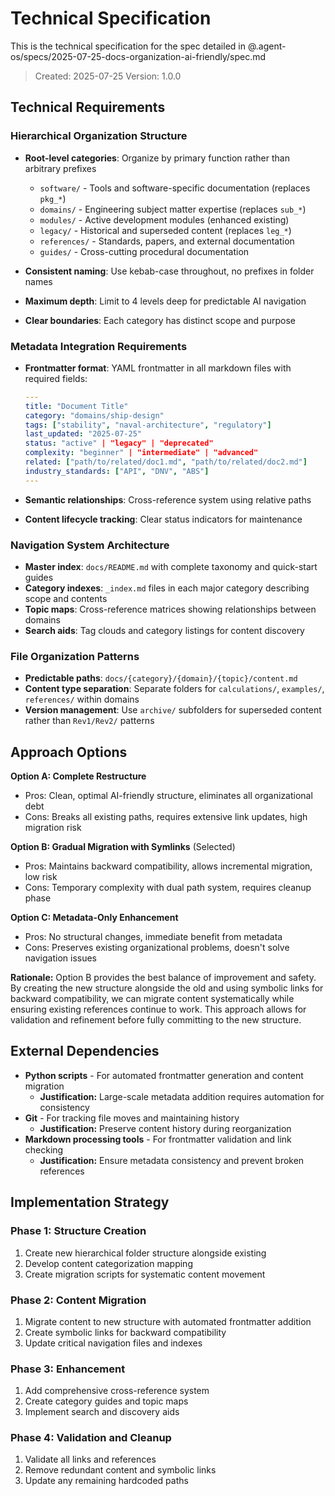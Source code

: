 # Technical Specification

This is the technical specification for the spec detailed in @.agent-os/specs/2025-07-25-docs-organization-ai-friendly/spec.md

> Created: 2025-07-25
> Version: 1.0.0

## Technical Requirements

### Hierarchical Organization Structure

- **Root-level categories**: Organize by primary function rather than arbitrary prefixes
  - `software/` - Tools and software-specific documentation (replaces `pkg_*`)
  - `domains/` - Engineering subject matter expertise (replaces `sub_*`)
  - `modules/` - Active development modules (enhanced existing)
  - `legacy/` - Historical and superseded content (replaces `leg_*`)
  - `references/` - Standards, papers, and external documentation
  - `guides/` - Cross-cutting procedural documentation

- **Consistent naming**: Use kebab-case throughout, no prefixes in folder names
- **Maximum depth**: Limit to 4 levels deep for predictable AI navigation
- **Clear boundaries**: Each category has distinct scope and purpose

### Metadata Integration Requirements

- **Frontmatter format**: YAML frontmatter in all markdown files with required fields:
  ```yaml
  ---
  title: "Document Title"
  category: "domains/ship-design" 
  tags: ["stability", "naval-architecture", "regulatory"]
  last_updated: "2025-07-25"
  status: "active" | "legacy" | "deprecated"
  complexity: "beginner" | "intermediate" | "advanced"
  related: ["path/to/related/doc1.md", "path/to/related/doc2.md"]
  industry_standards: ["API", "DNV", "ABS"]
  ---
  ```

- **Semantic relationships**: Cross-reference system using relative paths
- **Content lifecycle tracking**: Clear status indicators for maintenance

### Navigation System Architecture

- **Master index**: `docs/README.md` with complete taxonomy and quick-start guides
- **Category indexes**: `_index.md` files in each major category describing scope and contents  
- **Topic maps**: Cross-reference matrices showing relationships between domains
- **Search aids**: Tag clouds and category listings for content discovery

### File Organization Patterns

- **Predictable paths**: `docs/{category}/{domain}/{topic}/content.md`
- **Content type separation**: Separate folders for `calculations/`, `examples/`, `references/` within domains
- **Version management**: Use `archive/` subfolders for superseded content rather than `Rev1/Rev2/` patterns

## Approach Options

**Option A: Complete Restructure**
- Pros: Clean, optimal AI-friendly structure, eliminates all organizational debt
- Cons: Breaks all existing paths, requires extensive link updates, high migration risk

**Option B: Gradual Migration with Symlinks** (Selected)
- Pros: Maintains backward compatibility, allows incremental migration, low risk
- Cons: Temporary complexity with dual path system, requires cleanup phase

**Option C: Metadata-Only Enhancement**  
- Pros: No structural changes, immediate benefit from metadata
- Cons: Preserves existing organizational problems, doesn't solve navigation issues

**Rationale:** Option B provides the best balance of improvement and safety. By creating the new structure alongside the old and using symbolic links for backward compatibility, we can migrate content systematically while ensuring existing references continue to work. This approach allows for validation and refinement before fully committing to the new structure.

## External Dependencies

- **Python scripts** - For automated frontmatter generation and content migration
  - **Justification:** Large-scale metadata addition requires automation for consistency
- **Git** - For tracking file moves and maintaining history
  - **Justification:** Preserve content history during reorganization
- **Markdown processing tools** - For frontmatter validation and link checking
  - **Justification:** Ensure metadata consistency and prevent broken references

## Implementation Strategy

### Phase 1: Structure Creation
1. Create new hierarchical folder structure alongside existing
2. Develop content categorization mapping
3. Create migration scripts for systematic content movement

### Phase 2: Content Migration  
1. Migrate content to new structure with automated frontmatter addition
2. Create symbolic links for backward compatibility
3. Update critical navigation files and indexes

### Phase 3: Enhancement
1. Add comprehensive cross-reference system
2. Create category guides and topic maps
3. Implement search and discovery aids

### Phase 4: Validation and Cleanup
1. Validate all links and references
2. Remove redundant content and symbolic links
3. Update any remaining hardcoded paths